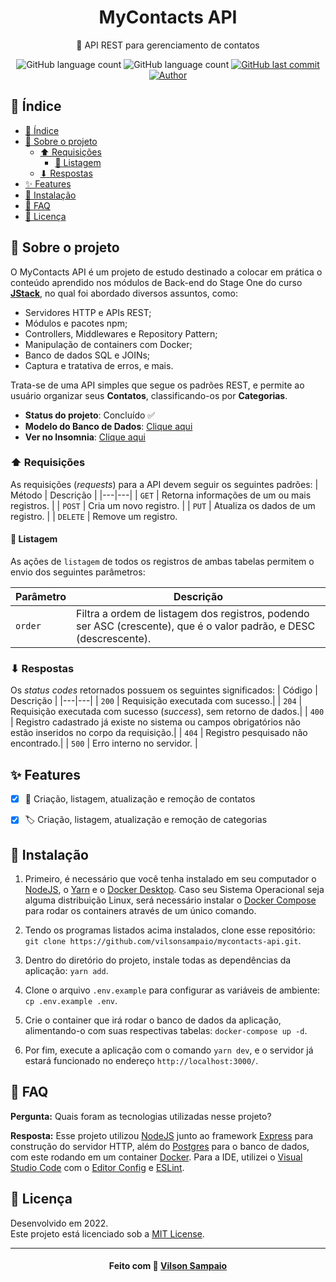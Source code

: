 <h1 align="center">MyContacts API</h1>
<p align="center">📳 API REST para gerenciamento de contatos</p>

<p align="center">
  <img alt="GitHub language count" src="https://img.shields.io/github/languages/count/vilsonsampaio/mycontacts-api.svg?color=5061FC">

  <img alt="GitHub language count" src="https://img.shields.io/github/languages/top/vilsonsampaio/mycontacts-api.svg?color=5061FC">

  <a href="https://github.com/vilsonsampaio/mycontacts-api/commits/main">
    <img alt="GitHub last commit" src="https://img.shields.io/github/last-commit/vilsonsampaio/mycontacts-api.svg?color=5061FC">
  </a>

  <a href="https://github.com/vilsonsampaio/">
    <img alt="Author" src="https://img.shields.io/badge/author-Vilson%20Sampaio-5061FC">
  </a>
</p>


## 📌 Índice

- [📌 Índice](#-índice)
- [📝 Sobre o projeto](#-sobre-o-projeto)
  - [⬆ Requisições](#-requisições)
    - [🏅 Listagem](#-listagem)
  - [⬇ Respostas](#-respostas)
- [✨ Features](#-features)
- [👷 Instalação](#-instalação)
- [📮 FAQ](#-faq)
- [📕 Licença](#-licença)


## 📝 Sobre o projeto

O MyContacts API é um projeto de estudo destinado a colocar em prática o conteúdo aprendido nos módulos de Back-end do Stage One do curso [**JStack**](https://jstack.com.br/), no qual foi abordado diversos assuntos, como:
  * Servidores HTTP e APIs REST;
  * Módulos e pacotes npm;
  * Controllers, Middlewares e Repository Pattern;
  * Manipulação de containers com Docker;
  * Banco de dados SQL e JOINs;
  * Captura e tratativa de erros, e mais.

Trata-se de uma API simples que segue os padrões REST, e permite ao usuário organizar seus **Contatos**, classificando-os por **Categorias**.
  * **Status do projeto**: Concluído ✅
  * **Modelo do Banco de Dados**: [Clique aqui](https://dbdiagram.io/d/61d764a6f8370f0a2edff401)
  * **Ver no Insomnia**: [Clique aqui](https://insomnia.rest/run/?label=MyContacts%20API&uri=https%3A%2F%2Fraw.githubusercontent.com%2Fvilsonsampaio%2Fmycontacts-api%2Fmain%2Finsomnia-schema.json)

### ⬆ Requisições

As requisições (*requests*) para a API devem seguir os seguintes padrões:
| Método | Descrição |
|---|---|
| `GET` | Retorna informações de um ou mais registros. |
| `POST` | Cria um novo registro. |
| `PUT` | Atualiza os dados de um registro. |
| `DELETE` | Remove um registro.

#### 🏅 Listagem
As ações de `listagem` de todos os registros de ambas tabelas permitem o envio dos seguintes parâmetros:

| Parâmetro | Descrição |
|---|---|
| `order` | Filtra a ordem de listagem dos registros, podendo ser ASC (crescente), que é o valor padrão, e DESC (descrescente). |

### ⬇ Respostas

Os *status codes* retornados possuem os seguintes significados:
| Código | Descrição |
|---|---|
| `200` | Requisição executada com sucesso.|
| `204` | Requisição executada com sucesso (*success*), sem retorno de dados.|
| `400` | Registro cadastrado já existe no sistema ou campos obrigatórios não estão inseridos no corpo da requisição.|
| `404` | Registro pesquisado não encontrado.|
| `500` | Erro interno no servidor. |


## ✨ Features
- [x] 📲 Criação, listagem, atualização e remoção de contatos
- [x] 🏷 Criação, listagem, atualização e remoção de categorias


## 👷 Instalação
1. Primeiro, é necessário que você tenha instalado em seu computador o [NodeJS](https://nodejs.org/en/docs/), o [Yarn](https://yarnpkg.com/getting-started) e o [Docker Desktop](https://www.docker.com/get-started). Caso seu Sistema Operacional seja alguma distribuição Linux, será necessário instalar o [Docker Compose](https://docs.docker.com/compose/) para rodar os containers através de um único comando.

2. Tendo os programas listados acima instalados, clone esse repositório: `git clone https://github.com/vilsonsampaio/mycontacts-api.git`.

3. Dentro do diretório do projeto, instale todas as dependências da aplicação: `yarn add`.

4. Clone o arquivo `.env.example` para configurar as variáveis de ambiente: `cp .env.example .env`.

5. Crie o container que irá rodar o banco de dados da aplicação, alimentando-o com suas respectivas tabelas: `docker-compose up -d`.

6. Por fim, execute a aplicação com o comando `yarn dev`, e o servidor já estará funcionado no endereço `http://localhost:3000/`.


## 📮 FAQ
**Pergunta:** Quais foram as tecnologias utilizadas nesse projeto?

**Resposta:** Esse projeto utilizou [NodeJS](https://nodejs.org/) junto ao framework [Express](https://expressjs.com/) para construção do servidor HTTP, além do [Postgres](https://www.postgresql.org/) para o banco de dados, com este rodando em um container [Docker](https://www.docker.com/). Para a IDE, utilizei o [Visual Studio Code](https://code.visualstudio.com/#alt-downloads) com o [Editor Config](https://editorconfig.org/) e [ESLint](https://eslint.org/).


## 📕 Licença

Desenvolvido em 2022.<br />
Este projeto está licenciado sob a [MIT License](https://github.com/vilsonsampaio/mycontacts-api/blob/main/LICENSE).

---

<h4 align="center">
  Feito com 💙 <a href="https://www.linkedin.com/in/vilsonsampaio/" target="_blank">Vilson Sampaio</a>
</h4>
